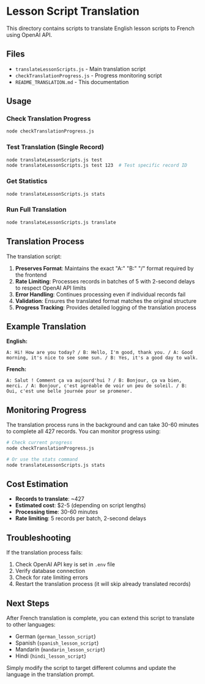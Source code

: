 # Lesson Script Translation

This directory contains scripts to translate English lesson scripts to French using OpenAI API.

## Files

- `translateLessonScripts.js` - Main translation script
- `checkTranslationProgress.js` - Progress monitoring script
- `README_TRANSLATION.md` - This documentation

## Usage

### Check Translation Progress
```bash
node checkTranslationProgress.js
```

### Test Translation (Single Record)
```bash
node translateLessonScripts.js test
node translateLessonScripts.js test 123  # Test specific record ID
```

### Get Statistics
```bash
node translateLessonScripts.js stats
```

### Run Full Translation
```bash
node translateLessonScripts.js translate
```

## Translation Process

The translation script:

1. **Preserves Format**: Maintains the exact "A:" "B:" "/" format required by the frontend
2. **Rate Limiting**: Processes records in batches of 5 with 2-second delays to respect OpenAI API limits
3. **Error Handling**: Continues processing even if individual records fail
4. **Validation**: Ensures the translated format matches the original structure
5. **Progress Tracking**: Provides detailed logging of the translation process

## Example Translation

**English:**
```
A: Hi! How are you today? / B: Hello, I'm good, thank you. / A: Good morning, it's nice to see some sun. / B: Yes, it's a good day to walk.
```

**French:**
```
A: Salut ! Comment ça va aujourd'hui ? / B: Bonjour, ça va bien, merci. / A: Bonjour, c'est agréable de voir un peu de soleil. / B: Oui, c'est une belle journée pour se promener.
```

## Monitoring Progress

The translation process runs in the background and can take 30-60 minutes to complete all 427 records. You can monitor progress using:

```bash
# Check current progress
node checkTranslationProgress.js

# Or use the stats command
node translateLessonScripts.js stats
```

## Cost Estimation

- **Records to translate**: ~427
- **Estimated cost**: $2-5 (depending on script lengths)
- **Processing time**: 30-60 minutes
- **Rate limiting**: 5 records per batch, 2-second delays

## Troubleshooting

If the translation process fails:

1. Check OpenAI API key is set in `.env` file
2. Verify database connection
3. Check for rate limiting errors
4. Restart the translation process (it will skip already translated records)

## Next Steps

After French translation is complete, you can extend this script to translate to other languages:

- German (`german_lesson_script`)
- Spanish (`spanish_lesson_script`)
- Mandarin (`mandarin_lesson_script`)
- Hindi (`hindi_lesson_script`)

Simply modify the script to target different columns and update the language in the translation prompt.
